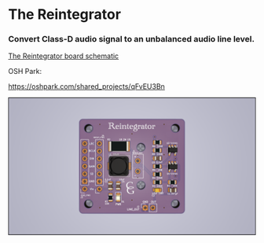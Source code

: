 # The Reintegrator

### Convert Class-D audio signal to an unbalanced audio line level.

[The Reintegrator board schematic](https://github.com/CedarGroveStudios/PCB_Reintegrator/blob/main/PCB/breakout.pdf)



OSH Park:

https://oshpark.com/shared_projects/qFvEU3Bn


![The Reintegrator glamour photo](https://github.com/CedarGroveStudios/PCB_Reintegrator/blob/main/media/reintegrator_top_glamour.png)

